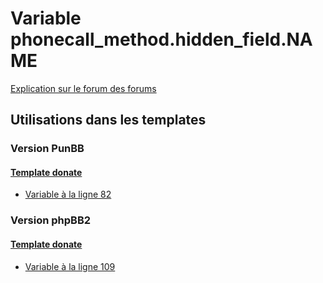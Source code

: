 # Variable phonecall_method.hidden_field.NAME
[Explication sur le forum des forums](http://forum.forumactif.com/t294113-listing-des-variables#phonecall_method.hidden_field.NAME)

## Utilisations dans les templates

### Version PunBB

#### [Template donate](punbb/donate.md)
* [Variable à la ligne 82](../punbb/donate.tpl#L82)

### Version phpBB2

#### [Template donate](subsilver/donate.md)
* [Variable à la ligne 109](../subsilver/donate.tpl#L109)
